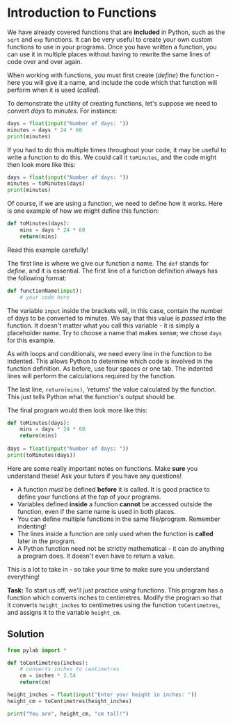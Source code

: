 # Introduction to Functions

We have already covered functions that are **included** in Python, such as the `sqrt` and `exp` functions. It can be very useful to create your own custom functions to use in your programs. Once you have written a function, you can use it in multiple places without having to rewrite the same lines of code over and over again.

When working with functions, you must first create (*define*) the function - here you will give it a name, and include the code which that function will perform when it is used (*called*).

To demonstrate the utility of creating functions, let's suppose we need to convert *days* to *minutes*. For instance:

```python
days = float(input("Number of days: "))
minutes = days * 24 * 60
print(minutes)
```

If you had to do this multiple times throughout your code, it may be useful to write a function to do this. We could call it `toMinutes`, and the code might then look more like this:

```python
days = float(input("Number of days: "))
minutes = toMinutes(days)
print(minutes)
```

Of course, if we are using a function, we need to define how it works. Here is one example of how we might define this function:
```python
def toMinutes(days):
    mins = days * 24 * 60
    return(mins)
```

Read this example carefully! 

The first line is where we give our function a name. The `def` stands for *define*, and it is essential. The first line of a function definition always has the following format:
```python
def functionName(input):
    # your code here
``` 
The variable `input` inside the brackets will, in this case, contain the number of days to be converted to minutes. We say that this value is *passed* into the function. It doesn't matter what you call this variable - it is simply a placeholder name. Try to choose a name that makes sense; we chose `days` for this example.

As with loops and conditionals, we need every line in the function to be indented. This allows Python to determine which code is involved in the function definition. As before, use four spaces or one tab. The indented lines will perform the calculations required by the function.

The last line, `return(mins)`, 'returns' the value calculated by the function. This just tells Python what the function's output should be.

The final program would then look more like this:
```python
def toMinutes(days):
    mins = days * 24 * 60
    return(mins)
    
days = float(input("Number of days: "))
print(toMinutes(days))
```
Here are some really important notes on functions. Make **sure** you understand these! Ask your tutors if you have any questions!
* A function *must* be defined **before** it is called. It is good practice to define your functions at the *top* of your programs. 
* Variables defined **inside** a function **cannot** be accessed outside the function, even if the same name is used in both places.
* You can define multiple functions in the same file/program. Remember indenting!
* The lines inside a function are only used when the function is **called** later in the program.
* A Python function need not be strictly mathematical - it can do anything a program does. It doesn't even have to return a value. 

This is a lot to take in - so take your time to make sure you understand everything!

**Task:** To start us off, we'll just practice *using* functions. This program has a function which converts inches to centimetres. Modify the program so that it converts `height_inches` to centimetres using the function `toCentimetres`, and assigns it to the variable `height_cm`.

## Solution
```python
from pylab import *

def toCentimetres(inches):
    # converts inches to centimetres
    cm = inches * 2.54
    return(cm)

height_inches = float(input("Enter your height in inches: "))
height_cm = toCentimetres(height_inches)

print("You are", height_cm, "cm tall!")

```
